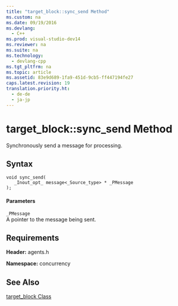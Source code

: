 ```yaml
---
title: "target_block::sync_send Method"
ms.custom: na
ms.date: 09/19/2016
ms.devlang: 
  - C++
ms.prod: visual-studio-dev14
ms.reviewer: na
ms.suite: na
ms.technology: 
  - devlang-cpp
ms.tgt_pltfrm: na
ms.topic: article
ms.assetid: 83e9d689-1fa9-451d-9cb5-ff447194fe27
caps.latest.revision: 19
translation.priority.ht: 
  - de-de
  - ja-jp
---
```

# target_block::sync_send Method
Synchronously send a message for processing.  
  
## Syntax  
  
```  
void sync_send(  
   _Inout_opt_ message<_Source_type> * _PMessage  
);  
```  
  
#### Parameters  
 `_PMessage`  
 A pointer to the message being sent.  
  
## Requirements  
 **Header:** agents.h  
  
 **Namespace:** concurrency  
  
## See Also  
 [target_block Class](../vs140/target_block-Class.md)
